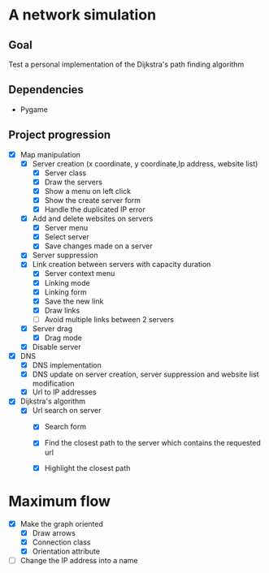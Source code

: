 # A network simulation

## Goal
Test a personal implementation of the Dijkstra's path finding algorithm

## Dependencies

- Pygame

## Project progression

- [x] Map manipulation
  - [x] Server creation (x coordinate, y coordinate,Ip address, website list)
    - [x] Server class
    - [x] Draw the servers
    - [x] Show a menu on left click
    - [x] Show the create server form
    - [x] Handle the duplicated IP error
  - [x] Add and delete websites on servers
    - [x] Server menu
    - [x] Select server
    - [x] Save changes made on a server
  - [x] Server suppression
  - [x] Link creation between servers with capacity duration
    - [x] Server context menu
    - [x] Linking mode
    - [x] Linking form
    - [x] Save the new link
    - [x] Draw links
    - [ ] Avoid multiple links between 2 servers
  - [x] Server drag
    - [x] Drag mode
  - [x] Disable server
- [x] DNS
  - [x] DNS implementation
  - [x] DNS update on server creation, server suppression and website list modification
  - [x] Url to IP addresses
- [x] Dijkstra's algorithm
  - [x] Url search on server
    - [x] Search form
    - [x] Find the closest path to the server which contains the requested url
    - [x] Highlight the closest path


# Maximum flow

- [x] Make the graph oriented
  - [x] Draw arrows
  - [x] Connection class
  - [x] Orientation attribute
- [ ] Change the IP address into a name
